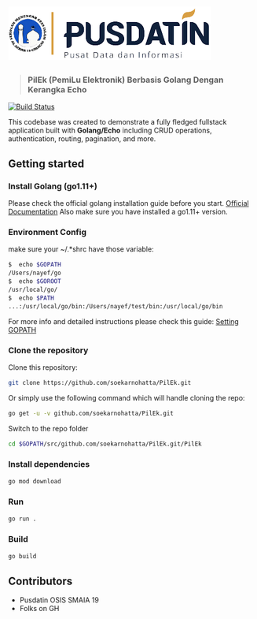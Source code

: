 # ![PilEK](logo.png)

> ### PilEk (PemiLu Elektronik) Berbasis Golang Dengan Kerangka Echo

[![Build Status](https://travis-ci.org/xesina/golang-echo-realworld-example-app.svg?branch=master)](https://travis-ci.org/xesina/golang-echo-realworld-example-app)

This codebase was created to demonstrate a fully fledged fullstack application built with **Golang/Echo** including CRUD operations, authentication, routing, pagination, and more.

## Getting started

### Install Golang (go1.11+)

Please check the official golang installation guide before you start. [Official Documentation](https://golang.org/doc/install)
Also make sure you have installed a go1.11+ version.

### Environment Config

make sure your ~/.*shrc have those variable:

```bash
$  echo $GOPATH
/Users/nayef/go
$  echo $GOROOT
/usr/local/go/
$  echo $PATH
...:/usr/local/go/bin:/Users/nayef/test/bin:/usr/local/go/bin
```

For more info and detailed instructions please check this guide: [Setting GOPATH](https://github.com/golang/go/wiki/SettingGOPATH)

### Clone the repository

Clone this repository:

```bash
git clone https://github.com/soekarnohatta/PilEk.git
```

Or simply use the following command which will handle cloning the repo:

```bash
go get -u -v github.com/soekarnohatta/PilEk.git
```

Switch to the repo folder

```bash
cd $GOPATH/src/github.com/soekarnohatta/PilEk.git/PilEk
```

### Install dependencies

```bash
go mod download
```

### Run

```bash
go run .
```

### Build

```bash
go build
```

## Contributors
- Pusdatin OSIS SMAIA 19
- Folks on GH